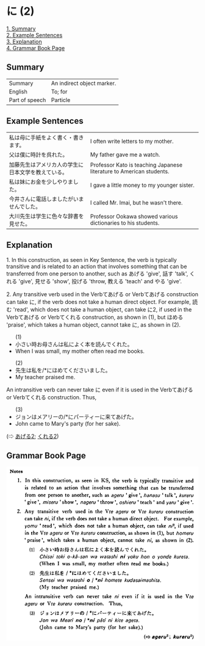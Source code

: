 # に (2)

[1. Summary](#summary)<br>
[2. Example Sentences](#example-sentences)<br>
[3. Explanation](#explanation)<br>
[4. Grammar Book Page](#grammar-book-page)<br>


## Summary

<table><tr>   <td>Summary</td>   <td>An indirect object marker.</td></tr><tr>   <td>English</td>   <td>To; for</td></tr><tr>   <td>Part of speech</td>   <td>Particle</td></tr></table>

## Example Sentences

<table><tr>   <td>私は母に手紙をよく書く・書きます。</td>   <td>I often write letters to my mother.</td></tr><tr>   <td>父は僕に時計を呉れた。</td>   <td>My father gave me a watch.</td></tr><tr>   <td>加藤先生はアメリカ人の学生に日本文学を教えている。</td>   <td>Professor Kato is teaching Japanese literature to American students.</td></tr><tr>   <td>私は妹にお金を少しやりました。</td>   <td>I gave a little money to my younger sister.</td></tr><tr>   <td>今井さんに電話しましたがいませんでした。</td>   <td>I called Mr. Imai, but he wasn't there.</td></tr><tr>   <td>大川先生は学生に色々な辞書を見せた。</td>   <td>Professor Ookawa showed various dictionaries to his students.</td></tr></table>

## Explanation

<p>1. In this construction, as seen in Key Sentence, the verb is typically transitive and is related to an action that involves something that can be transferred from one person to another, such as あげる 'give', 話す 'talk', くれる 'give', 見せる 'show', 投げる 'throw, 教える 'teach' and やる 'give'.</p>  <p>2. Any transitive verb used in the Verbてあげる or Verbてあげる construction can take <span class="cloze">に</span>, if the verb does not take a human direct object. For example, 読む 'read', which does not take a human object, can take <span class="cloze">に</span>2, if used in the Verbてあげる or Verbてくれる construction, as shown in (1), but ほめる 'praise', which takes a human object, cannot take <span class="cloze">に</span>, as shown in (2).</p>  <ul>(1) <li>小さい時お母さんは私<span class="cloze">に</span>よく本を読んでくれた。</li> <li>When I was small, my mother often read me books.</li> </ul>  <ul>(2) <li>先生は私を/*<span class="cloze">に</span>ほめてくださいました。</li> <li>My teacher praised me.</li> </ul>  <p>An intransitive verb can never take <span class="cloze">に</span> even if it is used in the Verbてあげる or Verbてくれる construction. Thus,</p>  <ul>(3) <li>ジョンはメアリーの/*<span class="cloze">に</span>パーティー<span class="cloze">に</span>来てあげた。</li> <li>John came to Mary's party (for her sake).</li> </ul>  <p>(⇨ <a href="#㊦ あげる (2)">あげる2</a>; <a href="#㊦ 呉れる・くれる (2)">くれる2</a>)</p>

## Grammar Book Page

![](../img/Basicに2.png)

